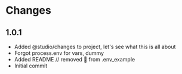 # Changes

## 1.0.1

- Added @studio/changes to project, let's see what this is all about
- Forgot process.env for vars, dummy
- Added README // removed :poop: from .env_example
- Initial commit
